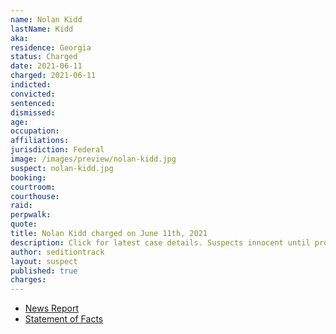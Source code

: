 ```yaml
---
name: Nolan Kidd
lastName: Kidd
aka:
residence: Georgia
status: Charged
date: 2021-06-11
charged: 2021-06-11
indicted:
convicted: 
sentenced: 
dismissed: 
age:
occupation:
affiliations:
jurisdiction: Federal
image: /images/preview/nolan-kidd.jpg
suspect: nolan-kidd.jpg
booking:
courtroom:
courthouse:
raid:
perpwalk:
quote:
title: Nolan Kidd charged on June 11th, 2021
description: Click for latest case details. Suspects innocent until proven guilty.
author: seditiontrack
layout: suspect
published: true
charges:
---
```

- [News Report](https://www.emptywheel.net/2021/06/15/the-delayed-trespassing-charges-against-savanah-mcdonald-and-nolan-kidd/)
- [Statement of Facts](https://www.justice.gov/usao-dc/case-multi-defendant/file/1404531/download)

